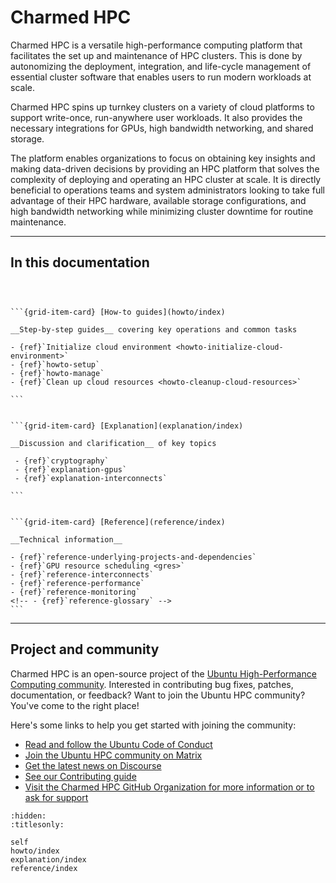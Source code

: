 # Charmed HPC

Charmed HPC is a versatile high-performance computing platform that facilitates the set up and maintenance of HPC clusters. This is done by autonomizing the deployment, integration, and life-cycle management of essential cluster software that enables users to run modern workloads at scale.

Charmed HPC spins up turnkey clusters on a variety of cloud platforms to support write-once, run-anywhere user workloads. It also provides the necessary integrations for GPUs, high bandwidth networking, and shared storage.

The platform enables organizations to focus on obtaining key insights and making data-driven decisions by providing an HPC platform that solves the complexity of deploying and operating an HPC cluster at scale. It is directly beneficial to operations teams and system administrators looking to take full advantage of their HPC hardware, available storage configurations, and high bandwidth networking while minimizing cluster downtime for routine maintenance.

---

## In this documentation


````{grid} 1 2 3 3



```{grid-item-card} [How-to guides](howto/index)

__Step-by-step guides__ covering key operations and common tasks

- {ref}`Initialize cloud environment <howto-initialize-cloud-environment>`
- {ref}`howto-setup`
- {ref}`howto-manage`
- {ref}`Clean up cloud resources <howto-cleanup-cloud-resources>`

```


```{grid-item-card} [Explanation](explanation/index)

__Discussion and clarification__ of key topics

 - {ref}`cryptography`
 - {ref}`explanation-gpus`
 - {ref}`explanation-interconnects`

```


```{grid-item-card} [Reference](reference/index)

__Technical information__

- {ref}`reference-underlying-projects-and-dependencies`
- {ref}`GPU resource scheduling <gres>`
- {ref}`reference-interconnects`
- {ref}`reference-performance`
- {ref}`reference-monitoring`
<!-- - {ref}`reference-glossary` -->
```

````

---

## Project and community

Charmed HPC is an open-source project of the [Ubuntu High-Performance Computing
community](https://ubuntu.com/community/governance/teams/hpc).
Interested in contributing bug fixes, patches, documentation, or feedback?
Want to join the Ubuntu HPC community? You've come to the right place!

Here's some links to help you get started with joining the community:

* [Read and follow the Ubuntu Code of Conduct](https://ubuntu.com/community/ethos/code-of-conduct)
* [Join the Ubuntu HPC community on Matrix](https://matrix.to/#/#hpc:ubuntu.com)
* [Get the latest news on Discourse](https://discourse.ubuntu.com/c/hpc/151)
* [See our Contributing guide](https://github.com/charmed-hpc/.github/blob/main/CONTRIBUTING.md)
* [Visit the Charmed HPC GitHub Organization for more information or to ask for support](https://github.com/charmed-hpc)

```{filtered-toctree}
:hidden:
:titlesonly:

self
howto/index
explanation/index
reference/index
```
